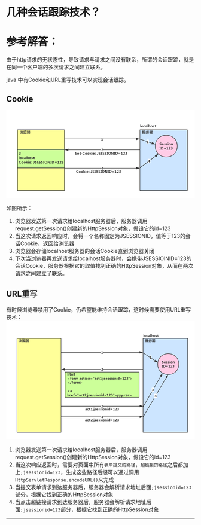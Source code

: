 # 几种会话跟踪技术？

# 参考解答：

由于http请求的无状态性，导致请求与请求之间没有联系，所谓的会话跟踪，就是在同一个客户端的多次请求之间建立联系。

java 中有Cookie和URL重写技术可以实现会话跟踪。


## Cookie

![](/assets/cookie.png)

如图所示：
1. 浏览器发送第一次请求给localhost服务器后，服务器调用request.getSession()创建新的HttpSession对象，假设它的id=123
2. 当这次请求返回响应时，会将一个名称固定为JSESSIONID，值等于123的会话Cookie，返回给浏览器
3. 浏览器会存储localhost服务器的会话Cookie直到浏览器关闭
4. 下次当浏览器再发送请求给localhost服务器时，会携带JSESSIOINID=123的会话Cookie，服务器根据它的取值找到正确的HttpSession对象，从而在两次请求之间建立了联系。

## URL重写
有时候浏览器禁用了Cookie，仍希望能维持会话跟踪，这时候需要使用URL重写技术：
![](/assets/cookie1.png)

1. 浏览器发送第一次请求给localhost服务器后，服务器调用request.getSession()创建新的HttpSession对象，假设它的id=123
2. 当这次响应返回时，需要对页面中所有`表单提交的路径`，`超链接的路径`之后都加上`;jsessionid=123`，生成这些路径后缀可以通过调用`HttpServletResponse.encodeURL()`来完成
3. 当提交表单请求到达服务器后，服务器会解析请求地址后面`;jsessionid=123`部分，根据它找到正确的HttpSession对象
4. 当点击超链接请求到达服务器后，服务器会解析请求地址后面`;jsessionid=123`部分，根据它找到正确的HttpSession对象

---



